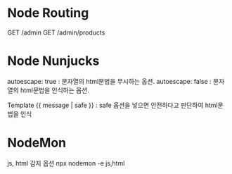 # Node Routing

GET /admin
GET /admin/products


# Node Nunjucks
autoescape: true : 문자열의 html문법을 무시하는 옵션.
autoescape: false : 문자열의 html문법을 인식하는 옵션.

Template
{{ message | safe }} : safe 옵션을 넣으면 안전하다고 판단하여 html문법을 인식

# NodeMon
js, html 감지 옵션
npx nodemon -e js,html